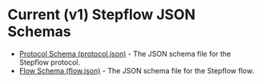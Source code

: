 # Current (v1) Stepflow JSON Schemas

* [Protocol Schema (protocol.json)](pathname://./protocol.json) - The JSON schema file for the Stepflow protocol.
* [Flow Schema (flow.json)](pathname://./flow.json) - The JSON schema file for the Stepflow flow.